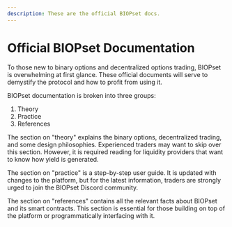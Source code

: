 ```yaml
---
description: These are the official BIOPset docs.
---
```


# Official BIOPset Documentation

To those new to binary options and decentralized options trading, BIOPset is overwhelming at first glance. These official documents will serve to demystify the protocol and how to profit from using it.

BIOPset documentation is broken into three groups:

1. Theory
2. Practice
3. References

The section on "theory" explains the binary options, decentralized trading, and some design philosophies. Experienced traders may want to skip over this section. However, it is required reading for liquidity providers that want to know how yield is generated.

The section on "practice" is a step-by-step user guide. It is updated with changes to the platform, but for the latest information, traders are strongly urged to join the BIOPset Discord community.

The section on "references" contains all the relevant facts about BIOPset and its smart contracts. This section is essential for those building on top of the platform or programmatically interfacing with it.

